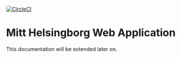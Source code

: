 [![CircleCI](https://circleci.com/gh/helsingborg-stad/mitt.helsingborg.se.svg?style=svg)](https://circleci.com/gh/helsingborg-stad/mitt.helsingborg.se)

# Mitt Helsingborg Web Application
This documentation will be extended later on. 